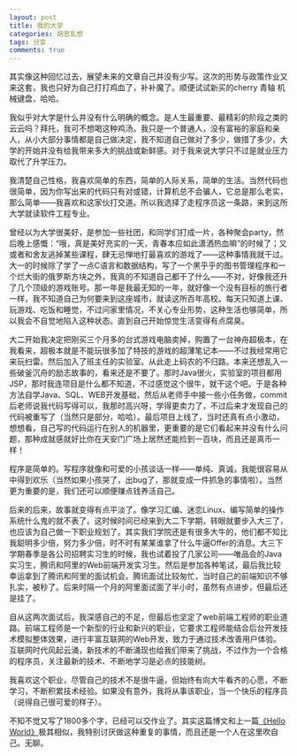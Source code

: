 ```yaml
---
layout: post
title: 我的大学
categories: 胡思乱想
tags: 分享
comments: true
---
```


其实像这种回忆过去，展望未来的文章自己并没有少写。这次的形势与政策作业又来这套，我也只好为自己打打鸡血了，补补魔了。顺便试试新买的cherry 青轴 机械键盘，哈哈。

 我似乎对大学是什么并没有什么明确的概念。是人生最重要、最精彩的阶段之类的云云吗？拜托，我可不想喝这种鸡汤。我只是一个普通人，没有富裕的家庭和亲人，从小大部分事情都是自己做决定，我不知道自己做对了多少，做措了多少，大学的开始并没有给我带来多大的挑战或新鲜感。对于我来说大学只不过是就业压力取代了升学压力。

我清楚自己性格，我喜欢简单的东西，简单的人际关系，简单的生活。当然代码也很简单，因为你写出来的代码只有对或错，计算机总不会骗人，它总是那么老实，那么简单——我喜欢和这家伙打交道。所以我选择了走程序员这一条路，来到这所大学就读软件工程专业。

曾经以为大学很美好，是参加一些社团，和同学们打成一片，各种聚会party，然后晚上感慨：“哦，真是美好充实的一天，青春本应如此潇洒热血嘛”的时候了；又或者和舍友逃掉某些课程，肆无忌惮地打最喜欢的游戏了——这种事情我就干过。大一的时候除了学了一点C语言和数据结构，写了一个黑乎乎的图书管理程序和一个烂大街的俄罗斯方块之外，我真的不知道自己都干了什么——不对，好像我还升了几个顶级的游戏账号。那一年是我最无知的一年，就好像一个没有目标的旅行者一样，我不知道自己为何要来到这座城市，就读这所百年高校。每天只知道上课、玩游戏、吃饭和睡觉，不过问家里情况，不关心专业形势，这种生活也够简单，所以我会不自觉地陷入这种状态。直到自己开始惊觉生活变得有点腐臭。

大二开始我决定把刚买三个月多的台式游戏电脑卖掉，购置了一台神舟超极本，在我看来，超极本就是不能玩很多加了特技的游戏的超薄笔记本——不过我经常用它来玩扫雷。然后加入了班主任的实验室。从此走上码农的不归路。本来还想乱入一些破釜沉舟的励志故事的，看来还是不要了。那时Java很火，实验室的项目都用JSP，那时我连项目是什么都不知道，不过感觉这个很牛，就干这个吧。于是各种方法自学Java、SQL、WEB开发基础，然后从老师手中接一些小任务做，commit后老师说我代码写得可以，我那时高兴呀，学得更卖力了，不过后来才发现自己的代码被重写了（当然只是部分，哈哈）。最后项目上线了，当时还真有点小激动，想想看，自己写的代码运行在别人的机器里，更重要的是它们看起来并没有什么问题，那种成就感就好比你在天安门广场上居然还能捡到一百块，而且还是真币一样！

程序是简单的。写程序就像和可爱的小孩谈话一样——单纯、真诚，我能很容易从中得到欢乐（当然如果小孩哭了，出bug了，那就变成一件抓急的事情啦）。当然更为重要的是，我们还可以顺便赚点钱养活自己。

后来的后来，故事就变得有点平淡了。像学习汇编、迷恋Linux、编写简单的操作系统什么鬼的就不表了。这时候时间已经来到大二下学期，转眼就要步入大三了，也应该为自己做一下职业规划了。其实我们学院还是有很多大牛的，他们都不知比我聪明多少倍，努力多少倍，时不时有某某谁拿了什么牛逼Offer的消息。大三下学期春季是各公司招聘实习生的时候，我也试着投了几家公司——唯品会的Java实习生，腾讯和阿里的Web前端开发实习生。然后是参加各种笔试，最后我比较幸运拿到了腾讯和阿里的面试机会。腾讯面试比较匆忙，当时自己的前端知识不够扎实，被秒了。后来时隔一个月的阿里面试面了半小时，虽然有点进步，但最后还是挂了。

自从这两次面试后，我深感自己的不足，但最后也坚定了web前端工程师的职业道路。前端工程师是一个新型的行业和新兴的职业，它要求工程师能结合后台开发技术模拟整体效果，进行丰富互联网的Web开发，致力于通过技术改善用户体验。互联网时代风起云涌，新技术的不断涌现也给我们带来了挑战，不过作为一个合格的程序员，关注最新的技术、不断地学习是必点的技能树。

我喜欢这个职业，尽管自己的技术不是很牛逼，但始终有向大牛看齐的心愿，不断学习，不断积累技术经验。如果没有意外，我将从事该职业，当一个快乐的程序员（说得自己很可爱的样子）。

不知不觉又写了1800多个字，已经可以交作业了。其实这篇博文和上一篇[《Hello World》](http://liangbizhi.github.io/hello-world/)极其相似，我特别讨厌做这种重复的事情，而且还是一个人在这里吹自己。无聊。